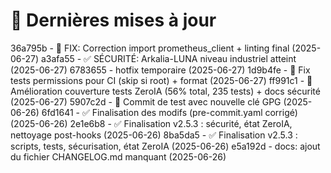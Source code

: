 # 🔄 Dernières mises à jour
36a795b - 🔧 FIX: Correction import prometheus_client + linting final (2025-06-27)
a3afa55 - ✅ SÉCURITÉ: Arkalia-LUNA niveau industriel atteint (2025-06-27)
6783655 - hotfix temporaire (2025-06-27)
1d9b4fe - 🔧 Fix tests permissions pour CI (skip si root) + format (2025-06-27)
ff991c1 - 🚀 Amélioration couverture tests ZeroIA (56% total, 235 tests) + docs sécurité (2025-06-27)
5907c2d - 🔐 Commit de test avec nouvelle clé GPG (2025-06-26)
6fd1641 - ✅ Finalisation des modifs (pre-commit.yaml corrigé) (2025-06-26)
2e1e6b8 - ✅ Finalisation v2.5.3 : sécurité, état ZeroIA, nettoyage post-hooks (2025-06-26)
8ba5da5 - ✅ Finalisation v2.5.3 : scripts, tests, sécurisation, état ZeroIA (2025-06-26)
e5a192d - docs: ajout du fichier CHANGELOG.md manquant (2025-06-26)
